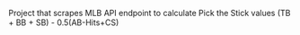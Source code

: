 Project that scrapes MLB API endpoint to calculate Pick the Stick values (TB + BB + SB) - 0.5(AB-Hits+CS)
